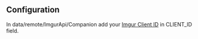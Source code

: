 <h2>Configuration</h2>
<p>In data/remote/ImgurApi/Companion add your <a href="https://apidocs.imgur.com/">Imgur Client ID</a> in CLIENT_ID field.</p>
